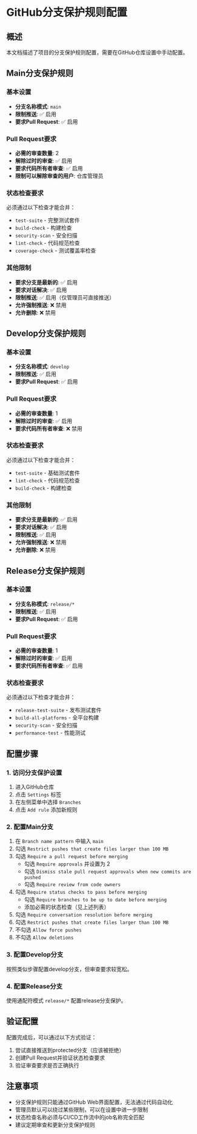 # GitHub分支保护规则配置

## 概述
本文档描述了项目的分支保护规则配置，需要在GitHub仓库设置中手动配置。

## Main分支保护规则

### 基本设置
- **分支名称模式**: `main`
- **限制推送**: ✅ 启用
- **要求Pull Request**: ✅ 启用

### Pull Request要求
- **必需的审查数量**: 2
- **解除过时的审查**: ✅ 启用
- **要求代码所有者审查**: ✅ 启用
- **限制可以解除审查的用户**: 仓库管理员

### 状态检查要求
必须通过以下检查才能合并：
- `test-suite` - 完整测试套件
- `build-check` - 构建检查
- `security-scan` - 安全扫描
- `lint-check` - 代码规范检查
- `coverage-check` - 测试覆盖率检查

### 其他限制
- **要求分支是最新的**: ✅ 启用
- **要求对话解决**: ✅ 启用
- **限制推送**: ✅ 启用（仅管理员可直接推送）
- **允许强制推送**: ❌ 禁用
- **允许删除**: ❌ 禁用

## Develop分支保护规则

### 基本设置
- **分支名称模式**: `develop`
- **限制推送**: ✅ 启用
- **要求Pull Request**: ✅ 启用

### Pull Request要求
- **必需的审查数量**: 1
- **解除过时的审查**: ✅ 启用
- **要求代码所有者审查**: ❌ 禁用

### 状态检查要求
必须通过以下检查才能合并：
- `test-suite` - 基础测试套件
- `lint-check` - 代码规范检查
- `build-check` - 构建检查

### 其他限制
- **要求分支是最新的**: ✅ 启用
- **要求对话解决**: ✅ 启用
- **限制推送**: ✅ 启用
- **允许强制推送**: ❌ 禁用
- **允许删除**: ❌ 禁用

## Release分支保护规则

### 基本设置
- **分支名称模式**: `release/*`
- **限制推送**: ✅ 启用
- **要求Pull Request**: ✅ 启用

### Pull Request要求
- **必需的审查数量**: 1
- **解除过时的审查**: ✅ 启用
- **要求代码所有者审查**: ✅ 启用

### 状态检查要求
必须通过以下检查才能合并：
- `release-test-suite` - 发布测试套件
- `build-all-platforms` - 全平台构建
- `security-scan` - 安全扫描
- `performance-test` - 性能测试

## 配置步骤

### 1. 访问分支保护设置
1. 进入GitHub仓库
2. 点击 `Settings` 标签
3. 在左侧菜单中选择 `Branches`
4. 点击 `Add rule` 添加新规则

### 2. 配置Main分支
1. 在 `Branch name pattern` 中输入 `main`
2. 勾选 `Restrict pushes that create files larger than 100 MB`
3. 勾选 `Require a pull request before merging`
   - 勾选 `Require approvals` 并设置为 2
   - 勾选 `Dismiss stale pull request approvals when new commits are pushed`
   - 勾选 `Require review from code owners`
4. 勾选 `Require status checks to pass before merging`
   - 勾选 `Require branches to be up to date before merging`
   - 添加必需的状态检查（见上述列表）
5. 勾选 `Require conversation resolution before merging`
6. 勾选 `Restrict pushes that create files larger than 100 MB`
7. 不勾选 `Allow force pushes`
8. 不勾选 `Allow deletions`

### 3. 配置Develop分支
按照类似步骤配置develop分支，但审查要求较宽松。

### 4. 配置Release分支
使用通配符模式 `release/*` 配置release分支保护。

## 验证配置
配置完成后，可以通过以下方式验证：

1. 尝试直接推送到protected分支（应该被拒绝）
2. 创建Pull Request并验证状态检查要求
3. 验证审查要求是否正确执行

## 注意事项
- 分支保护规则只能通过GitHub Web界面配置，无法通过代码自动化
- 管理员默认可以绕过某些限制，可以在设置中进一步限制
- 状态检查名称必须与CI/CD工作流中的job名称完全匹配
- 建议定期审查和更新分支保护规则